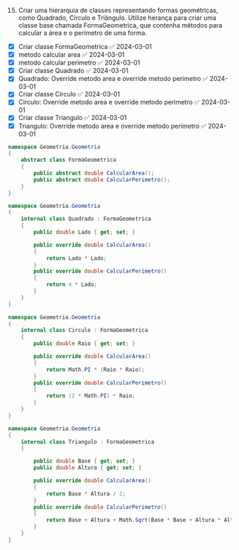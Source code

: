 15. Criar uma hierarquia de classes representando formas geométricas, como Quadrado, Círculo e Triângulo. Utilize herança para criar uma classe base chamada FormaGeometrica, que contenha métodos para calcular a área e o perímetro de uma forma.


- [x] Criar classe FormaGeometrica ✅ 2024-03-01
- [x] metodo calcular area ✅ 2024-03-01
- [x] metodo calcular perimetro ✅ 2024-03-01
- [x] Criar classe Quadrado ✅ 2024-03-01
- [x] Quadrado: Override metodo area e override metodo perimetro ✅ 2024-03-01
- [x] Criar classe Círculo ✅ 2024-03-01
- [x] Circulo: Override metodo area e override metodo perimetro ✅ 2024-03-01
- [x] Criar classe Triangulo ✅ 2024-03-01
- [x] Triangulo: Override metodo area e override metodo perimetro ✅ 2024-03-01

```C#
namespace Geometria.Geometria
{
    abstract class FormaGeometrica
    {
        public abstract double CalcularArea();
        public abstract double CalcularPerimetro();
    }
}

```

```C#
namespace Geometria.Geometria
{
    internal class Quadrado : FormaGeometrica
    {
        public double Lado { get; set; }

        public override double CalcularArea()
        {
            return Lado * Lado;
        }
        public override double CalcularPerimetro()
        {
            return 4 * Lado;
        }
    }
}

```

```C#
namespace Geometria.Geometria
{
    internal class Circulo : FormaGeometrica
    {
        public double Raio { get; set; }

        public override double CalcularArea()
        {
            return Math.PI * (Raio * Raio);
        }
        public override double CalcularPerimetro()
        {
            return (2 * Math.PI) * Raio;
        }
    }
}

```

```C#
namespace Geometria.Geometria
{
    internal class Triangulo : FormaGeometrica
    {

        public double Base { get; set; }
        public double Altura { get; set; }

        public override double CalcularArea()
        {
            return Base * Altura / 2;
        }
        public override double CalcularPerimetro()
        {
            return Base + Altura + Math.Sqrt(Base * Base + Altura * Altura);
        }
    }
}

```
